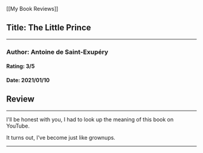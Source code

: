 [[My Book Reviews]]

 
 ## Title: The Little Prince
 ---
 ### Author: Antoine de Saint-Exupéry
 #### Rating: 3/5
 #### Date: 2021/01/10


 ## Review
 ---
 I'll be honest with you, I had to look up the meaning of this book on YouTube.  
  
It turns out, I've become just like grownups.



 ---
 